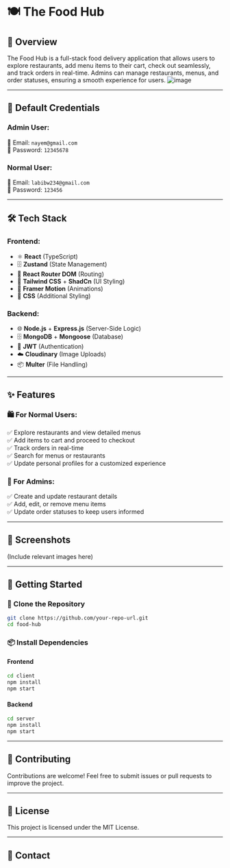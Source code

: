 # 🍽️ The Food Hub

## 🚀 Overview
The Food Hub is a full-stack food delivery application that allows users to explore restaurants, add menu items to their cart, check out seamlessly, and track orders in real-time. Admins can manage restaurants, menus, and order statuses, ensuring a smooth experience for users.
![image](https://github.com/user-attachments/assets/71e4df89-4a52-44ad-81ae-3657cf38c742)

---

## 🔐 Default Credentials

### Admin User:
📧 Email: `nayem@gmail.com`  
🔑 Password: `12345678`

### Normal User:
📧 Email: `labibw234@gmail.com`  
🔑 Password: `123456`

---

## 🛠 Tech Stack

### Frontend:
- ⚛️ **React** (TypeScript)
- 🗄 **Zustand** (State Management)
- 🚏 **React Router DOM** (Routing)
- 🎨 **Tailwind CSS** + **ShadCn** (UI Styling)
- 🏃 **Framer Motion** (Animations)
- 🎨 **CSS** (Additional Styling)

### Backend:
- 🌐 **Node.js** + **Express.js** (Server-Side Logic)
- 🗄 **MongoDB** + **Mongoose** (Database)
- 🔐 **JWT** (Authentication)
- ☁️ **Cloudinary** (Image Uploads)
- 📦 **Multer** (File Handling)

---

## ✨ Features

### 🛍 For Normal Users:
✅ Explore restaurants and view detailed menus  
✅ Add items to cart and proceed to checkout  
✅ Track orders in real-time  
✅ Search for menus or restaurants  
✅ Update personal profiles for a customized experience  

### 🔧 For Admins:
✅ Create and update restaurant details  
✅ Add, edit, or remove menu items  
✅ Update order statuses to keep users informed  

---

## 📸 Screenshots
(Include relevant images here)

---

## 🚀 Getting Started

### 🔽 Clone the Repository
```sh
git clone https://github.com/your-repo-url.git
cd food-hub
```

### 📦 Install Dependencies
#### Frontend
```sh
cd client
npm install
npm start
```

#### Backend
```sh
cd server
npm install
npm start
```

---

## 🎯 Contributing
Contributions are welcome! Feel free to submit issues or pull requests to improve the project.

---

## 📄 License
This project is licensed under the MIT License.

---

## 💌 Contact


